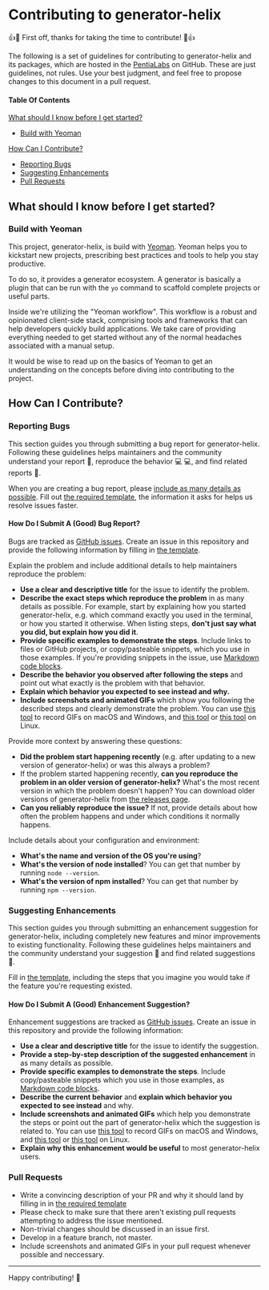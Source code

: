 # Contributing to generator-helix

:+1::tada: First off, thanks for taking the time to contribute! :tada::+1:

The following is a set of guidelines for contributing to generator-helix and its packages, which are hosted in the [PentiaLabs](https://github.com/PentiaLabs) on GitHub.
These are just guidelines, not rules. Use your best judgment, and feel free to propose changes to this document in a pull request.

#### Table Of Contents

[What should I know before I get started?](#what-should-i-know-before-i-get-started)
  * [Build with Yeoman](#build-with-yeoman)

[How Can I Contribute?](#how-can-i-contribute)
  * [Reporting Bugs](#reporting-bugs)
  * [Suggesting Enhancements](#suggesting-enhancements)
  * [Pull Requests](#pull-requests)

## What should I know before I get started?

### Build with Yeoman

This project, generator-helix, is build with [Yeoman](http://yeoman.io/). Yeoman helps you to kickstart new projects, prescribing best practices and tools to help you stay productive.

To do so, it provides a generator ecosystem. A generator is basically a plugin that can be run with the `yo` command to scaffold complete projects or useful parts.

Inside we're utilizing the "Yeoman workflow". This workflow is a robust and opinionated client-side stack, comprising tools and frameworks that can help developers quickly build applications. We take care of providing everything needed to get started without any of the normal headaches associated with a manual setup.

It would be wise to read up on the basics of Yeoman to get an understanding on the concepts before diving into contributing to the project.

## How Can I Contribute?

### Reporting Bugs

This section guides you through submitting a bug report for generator-helix. Following these guidelines helps maintainers and the community understand your report :pencil:, reproduce the behavior :computer: :computer:, and find related reports :mag_right:.

When you are creating a bug report, please [include as many details as possible](#how-do-i-submit-a-good-bug-report). Fill out [the required template](ISSUE_TEMPLATE.md), the information it asks for helps us resolve issues faster.

#### How Do I Submit A (Good) Bug Report?

Bugs are tracked as [GitHub issues](https://guides.github.com/features/issues/). Create an issue in this repository and provide the following information by filling in [the template](ISSUE_TEMPLATE.md).

Explain the problem and include additional details to help maintainers reproduce the problem:

* **Use a clear and descriptive title** for the issue to identify the problem.
* **Describe the exact steps which reproduce the problem** in as many details as possible. For example, start by explaining how you started generator-helix, e.g. which command exactly you used in the terminal, or how you started it otherwise. When listing steps, **don't just say what you did, but explain how you did it**.
* **Provide specific examples to demonstrate the steps**. Include links to files or GitHub projects, or copy/pasteable snippets, which you use in those examples. If you're providing snippets in the issue, use [Markdown code blocks](https://help.github.com/articles/markdown-basics/#multiple-lines).
* **Describe the behavior you observed after following the steps** and point out what exactly is the problem with that behavior.
* **Explain which behavior you expected to see instead and why.**
* **Include screenshots and animated GIFs** which show you following the described steps and clearly demonstrate the problem. You can use [this tool](http://www.cockos.com/licecap/) to record GIFs on macOS and Windows, and [this tool](https://github.com/colinkeenan/silentcast) or [this tool](https://github.com/GNOME/byzanz) on Linux.

Provide more context by answering these questions:

* **Did the problem start happening recently** (e.g. after updating to a new version of generator-helix) or was this always a problem?
* If the problem started happening recently, **can you reproduce the problem in an older version of generator-helix?** What's the most recent version in which the problem doesn't happen? You can download older versions of generator-helix from [the releases page](https://github.com/PentiaLabs/generator-helix/releases).
* **Can you reliably reproduce the issue?** If not, provide details about how often the problem happens and under which conditions it normally happens.

Include details about your configuration and environment:

* **What's the name and version of the OS you're using**?
* **What's the version of node installed**? You can get that number by running `node --version`.
* **What's the version of npm installed**? You can get that number by running `npm --version`.

### Suggesting Enhancements

This section guides you through submitting an enhancement suggestion for generator-helix, including completely new features and minor improvements to existing functionality. Following these guidelines helps maintainers and the community understand your suggestion :pencil: and find related suggestions :mag_right:.

Fill in [the template](ISSUE_TEMPLATE.md), including the steps that you imagine you would take if the feature you're requesting existed.

#### How Do I Submit A (Good) Enhancement Suggestion?

Enhancement suggestions are tracked as [GitHub issues](https://guides.github.com/features/issues/). Create an issue in this repository and provide the following information:

* **Use a clear and descriptive title** for the issue to identify the suggestion.
* **Provide a step-by-step description of the suggested enhancement** in as many details as possible.
* **Provide specific examples to demonstrate the steps**. Include copy/pasteable snippets which you use in those examples, as [Markdown code blocks](https://help.github.com/articles/markdown-basics/#multiple-lines).
* **Describe the current behavior** and **explain which behavior you expected to see instead** and why.
* **Include screenshots and animated GIFs** which help you demonstrate the steps or point out the part of generator-helix which the suggestion is related to. You can use [this tool](http://www.cockos.com/licecap/) to record GIFs on macOS and Windows, and [this tool](https://github.com/colinkeenan/silentcast) or [this tool](https://github.com/GNOME/byzanz) on Linux.
* **Explain why this enhancement would be useful** to most generator-helix users.

### Pull Requests

* Write a convincing description of your PR and why it should land by filling in in [the required template](PULL_REQUEST_TEMPLATE.md)
* Please check to make sure that there aren't existing pull requests attempting to address the issue mentioned.
* Non-trivial changes should be discussed in an issue first.
* Develop in a feature branch, not master.
* Include screenshots and animated GIFs in your pull request whenever possible and neccessary.

---

Happy contributing! :love_hotel: